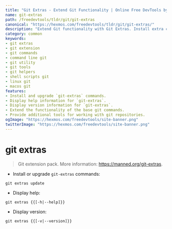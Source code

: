 ```yaml
---
title: "Git Extras - Extend Git Functionality | Online Free DevTools by Hexmos"
name: git-extras
path: /freedevtools/tldr/git/git-extras
canonical: "https://hexmos.com/freedevtools/tldr/git/git-extras/"
description: "Extend Git functionality with Git Extras. Install extra commands, display help and version information seamlessly. Free online tool, no registration required."
category: common
keywords:
- git extras
- git extension
- git commands
- command line git
- git utility
- git tools
- git helpers
- shell scripts git
- linux git
- macos git
features:
- Install and upgrade `git-extras` commands.
- Display help information for `git-extras`.
- Display version information for `git-extras`.
- Extend the functionality of the base git commands.
- Provide additional tools for working with git repositories.
ogImage: "https://hexmos.com/freedevtools/site-banner.png"
twitterImage: "https://hexmos.com/freedevtools/site-banner.png"
---
```


# git extras

> Git extension pack.
> More information: <https://manned.org/git-extras>.

- Install or upgrade `git-extras` commands:

`git extras update`

- Display help:

`git extras {{[-h|--help]}}`

- Display version:

`git extras {{[-v|--version]}}`
